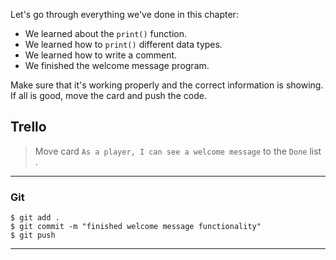 ﻿Let's go through everything we've done in this chapter:

- We learned about the `print()` function.
- We learned how to `print()` different data types.
- We learned how to write a comment.
- We finished the welcome message program.

Make sure that it's working properly and the correct information is showing. If all is good, move the card and push the code.

## Trello

> Move card  `As a player, I can see a welcome message`   to the `Done`  list .
> 
----------

### Git


```
$ git add .
$ git commit -m "finished welcome message functionality"
$ git push
```

----------
